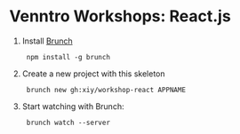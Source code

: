 # Venntro Workshops: React.js

1. Install [Brunch](http://brunch.io/)

        npm install -g brunch

2. Create a new project with this skeleton

        brunch new gh:xiy/workshop-react APPNAME

3. Start watching with Brunch:

        brunch watch --server

